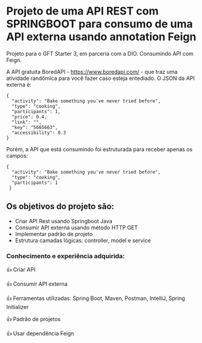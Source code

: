 # Projeto de uma API REST com SPRINGBOOT para consumo de uma API externa usando annotation Feign

Projeto para o GFT Starter 3, em parceria com a DIO. Consumindo API com Feign.

A API gratuita BoredAPI - https://www.boredapi.com/ - que traz uma atividade randômica para você fazer caso esteja entediado.
O JSON da API externa é:

```
{
  "activity": "Bake something you've never tried before",
  "type": "cooking",
  "participants": 1,
  "price": 0.4,
  "link": "",
  "key": "5665663",
  "accessibility": 0.3
}
```
Porém, a API que está consumindo foi estruturada para receber apenas os campos:

```
{
  "activity": "Bake something you've never tried before",
  "type": "cooking",
  "participants": 1
 }
```

## Os objetivos do projeto são:
- Criar API Rest usando Springboot Java
- Consumir API externa usando método HTTP GET
- Implementar padrão de projeto
- Estrutura camadas lógicas: controller, model e service

### Conhecimento e experiência adquirida:

👍 Criar API

👍 Consumir API externa

👍 Ferramentas utilizadas: Spring Boot, Maven, Postman, IntelliJ, Spring Initializer

👍 Padrão de projetos

👍 Usar dependência Feign
